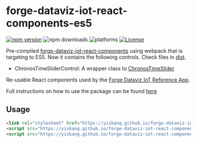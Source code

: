 # forge-dataviz-iot-react-components-es5

[![npm version](https://badge.fury.io/js/forge-dataviz-iot-react-components.svg)](https://badge.fury.io/js/forge-dataviz-iot-react-components)
![npm downloads](https://img.shields.io/npm/dw/forge-dataviz-iot-react-components.svg)
![platforms](https://img.shields.io/badge/platform-windows%20%7C%20osx%20%7C%20linux-lightgray.svg)
[![License](https://img.shields.io/badge/License-Apache%202.0-blue.svg)](https://opensource.org/licenses/Apache-2.0)

Pre-compiled [forge-dataviz-iot-react-components](https://github.com/Autodesk-Forge/forge-dataviz-iot-react-components) using webpack that is targeting to ES5. Now it contains the following controls. Check files in [dist](dist).

- ChronosTimeSliderControl: A wrapper class to [ChronosTimeSlider](https://github.com/Autodesk-Forge/forge-dataviz-iot-react-components/blob/main/client/components/ChronosTimeSlider.jsx)

Re-usable React components used by the [Forge Dataviz IoT Reference App](https://github.com/Autodesk-Forge/forge-dataviz-iot-reference-app).

Full instructions on how to use the package can be found [here](https://forge.autodesk.com/en/docs/dataviz/v1/developers_guide/npm_packages/react_components/)

## Usage

```html
<link rel="stylesheet" href="https://yiskang.github.io/forge-dataviz-iot-react-components-es5/dist/timeslider.css" type="text/css">
<script src="https://yiskang.github.io/forge-dataviz-iot-react-components-es5/dist/vendor.js"></script>
<script src="https://yiskang.github.io/forge-dataviz-iot-react-components-es5/dist/timeslider.js"></script>
```